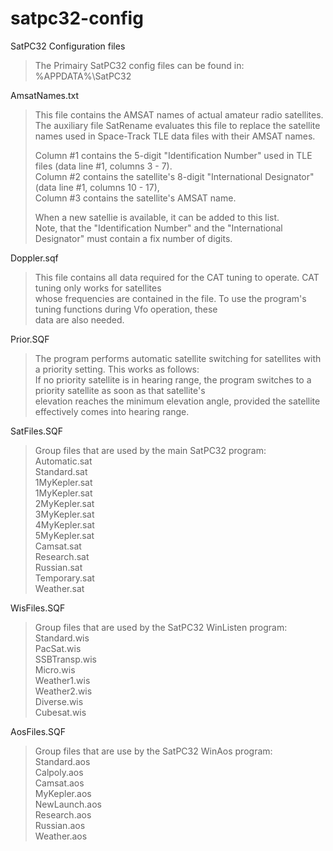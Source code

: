 # satpc32-config
SatPC32 Configuration files
<blockquote>
 The Primairy SatPC32 config files can be found in: %APPDATA%\SatPC32<br />
</blockquote>

AmsatNames.txt<br />
<blockquote>
 This file contains the AMSAT names of actual amateur radio satellites.<br />
 The auxiliary file SatRename evaluates this file to replace the satellite<br />
 names used in Space-Track TLE data files with their AMSAT names.<br />

 Column #1 contains the 5-digit "Identification Number" used in TLE files (data line #1, columns 3 - 7).<br />
 Column #2 contains the satellite's 8-digit "International Designator" (data line #1, columns 10 - 17),<br />
 Column #3 contains the satellite's AMSAT name.<br />

 When a new satellie is available, it can be added to this list.<br />
 Note, that the "Identification Number" and the "International Designator" must contain a fix number of digits.<br />
</blockquote>

Doppler.sqf<br />
<blockquote>
 This file contains all data required for the CAT tuning to operate. CAT tuning only works for satellites<br />
 whose frequencies are contained in the file. To use the program's tuning functions during Vfo operation, these<br />
 data are also needed.<br />
</blockquote>

Prior.SQF<br />
<blockquote>
 The program performs automatic satellite switching for satellites with a priority setting. This works as follows:<br />
 If no priority satellite is in hearing range, the program switches to a priority satellite as soon as that satellite's<br />
 elevation reaches the minimum elevation angle, provided the satellite effectively comes into hearing range.<br />
</blockquote>

SatFiles.SQF<br />
<blockquote>
 Group files that are used by the main SatPC32 program:<br />
  Automatic.sat<br />
  Standard.sat<br />
  1MyKepler.sat<br />
  1MyKepler.sat<br />
  2MyKepler.sat<br />
  3MyKepler.sat<br />
  4MyKepler.sat<br />
  5MyKepler.sat<br />
  Camsat.sat<br />
  Research.sat<br />
  Russian.sat<br />
  Temporary.sat<br />
  Weather.sat<br />
</blockquote>

WisFiles.SQF<br />
<blockquote>  
 Group files that are used by the SatPC32 WinListen program:<br />
  Standard.wis<br />
  PacSat.wis<br />
  SSBTransp.wis<br />
  Micro.wis<br />
  Weather1.wis<br />
  Weather2.wis<br />
  Diverse.wis<br />
  Cubesat.wis<br />
</blockquote>

AosFiles.SQF<br />
<blockquote>  
 Group files that are use by the SatPC32 WinAos program:<br />
  Standard.aos<br />
  Calpoly.aos<br />
  Camsat.aos<br />
  MyKepler.aos<br />
  NewLaunch.aos<br />
  Research.aos<br />
  Russian.aos<br />
  Weather.aos<br />
</blockquote>

